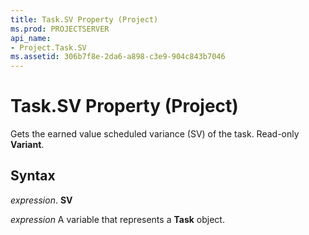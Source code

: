 ```yaml
---
title: Task.SV Property (Project)
ms.prod: PROJECTSERVER
api_name:
- Project.Task.SV
ms.assetid: 306b7f8e-2da6-a898-c3e9-904c843b7046
---
```



# Task.SV Property (Project)

Gets the earned value scheduled variance (SV) of the task. Read-only  **Variant**.


## Syntax

 _expression_. **SV**

 _expression_ A variable that represents a **Task** object.


